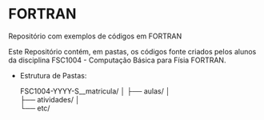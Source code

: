 FORTRAN
=========

Repositório com exemplos de códigos em FORTRAN

Este Repositório contém, em pastas, os códigos fonte criados pelos alunos
da disciplina FSC1004 - Computação Básica para Físia FORTRAN.

* Estrutura de Pastas:

    FSC1004-YYYY-S__matricula/
    │
    ├── aulas/
    │    
    ├── atividades/
    │    
    └── etc/


